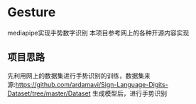 # Gesture
mediapipe实现手势数字识别
本项目参考网上的各种开源内容实现
## 项目思路
先利用网上的数据集进行手势识别的训练，数据集来源:<https://github.com/ardamavi/Sign-Language-Digits-Dataset/tree/master/Dataset> 生成模型后，进行手势识别
